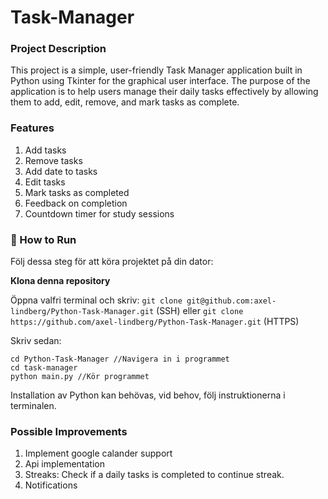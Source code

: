 # Task-Manager

### Project Description
This project is a simple, user-friendly Task Manager application built in Python using Tkinter for the graphical user interface. The purpose of the application is to help users manage their daily tasks effectively by allowing them to add, edit, remove, and mark tasks as complete.

### Features
1. Add tasks
2. Remove tasks
3. Add date to tasks
4. Edit tasks
5. Mark tasks as completed
6. Feedback on completion
7. Countdown timer for study sessions

### 🚀 How to Run
Följ dessa steg för att köra projektet på din dator:

**Klona denna repository**

Öppna valfri terminal och skriv:
`git clone git@github.com:axel-lindberg/Python-Task-Manager.git` (SSH)
eller `git clone https://github.com/axel-lindberg/Python-Task-Manager.git` (HTTPS)

Skriv sedan:
```
cd Python-Task-Manager //Navigera in i programmet
cd task-manager
python main.py //Kör programmet
```
Installation av Python kan behövas, vid behov, följ instruktionerna i terminalen.

### Possible Improvements
1. Implement google calander support
2. Api implementation
3. Streaks: Check if a daily tasks is completed to continue streak.
4. Notifications


